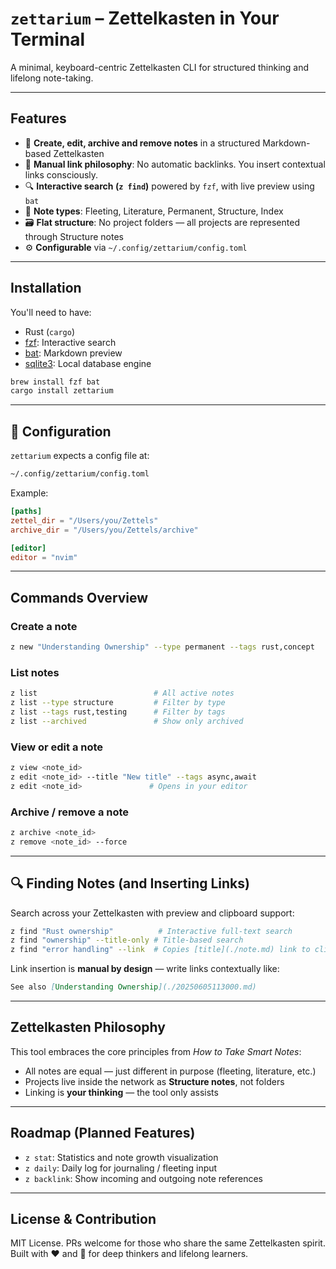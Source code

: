 # `zettarium` – Zettelkasten in Your Terminal

A minimal, keyboard-centric Zettelkasten CLI for structured thinking and lifelong note-taking.

---

## Features

- 📄 **Create, edit, archive and remove notes** in a structured Markdown-based Zettelkasten
- 🔗 **Manual link philosophy**: No automatic backlinks. You insert contextual links consciously.
- 🔍 **Interactive search (`z find`)** powered by `fzf`, with live preview using `bat`
- 🧩 **Note types**: Fleeting, Literature, Permanent, Structure, Index
- 🗃️ **Flat structure**: No project folders — all projects are represented through Structure notes
- ⚙️ **Configurable** via `~/.config/zettarium/config.toml`

---

## Installation

You'll need to have:

- Rust (`cargo`)
- [fzf](https://github.com/junegunn/fzf): Interactive search
- [bat](https://github.com/sharkdp/bat): Markdown preview
- [sqlite3](https://www.sqlite.org/index.html): Local database engine

```bash
brew install fzf bat
cargo install zettarium
```

---

## 📁 Configuration

`zettarium` expects a config file at:

```bash
~/.config/zettarium/config.toml
```

Example:

```toml
[paths]
zettel_dir = "/Users/you/Zettels"
archive_dir = "/Users/you/Zettels/archive"

[editor]
editor = "nvim"
```

---

## Commands Overview

### Create a note

```bash
z new "Understanding Ownership" --type permanent --tags rust,concept
```

### List notes

```bash
z list                          # All active notes
z list --type structure         # Filter by type
z list --tags rust,testing      # Filter by tags
z list --archived               # Show only archived
```

### View or edit a note

```bash
z view <note_id>
z edit <note_id> --title "New title" --tags async,await
z edit <note_id>               # Opens in your editor
```

### Archive / remove a note

```bash
z archive <note_id>
z remove <note_id> --force
```

---

## 🔍 Finding Notes (and Inserting Links)

Search across your Zettelkasten with preview and clipboard support:

```bash
z find "Rust ownership"          # Interactive full-text search
z find "ownership" --title-only # Title-based search
z find "error handling" --link  # Copies [title](./note.md) link to clipboard
```

Link insertion is **manual by design** — write links contextually like:

```md
See also [Understanding Ownership](./20250605113000.md)
```

---

## Zettelkasten Philosophy

This tool embraces the core principles from *How to Take Smart Notes*:

- All notes are equal — just different in purpose (fleeting, literature, etc.)
- Projects live inside the network as **Structure notes**, not folders
- Linking is **your thinking** — the tool only assists

---

## Roadmap (Planned Features)

- `z stat`: Statistics and note growth visualization
- `z daily`: Daily log for journaling / fleeting input
- `z backlink`: Show incoming and outgoing note references

---

## License & Contribution

MIT License. PRs welcome for those who share the same Zettelkasten spirit.
Built with ❤️ and 🦀 for deep thinkers and lifelong learners.
